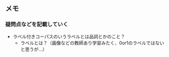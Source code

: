 ## メモ
### 疑問点などを記載していく

- ラベル付きコーパスのいうラベルとは品詞とかのこと？
    - ラベルとは？（画像などの教師あり学習みたく、0or1のラベルではないと思うが...）
